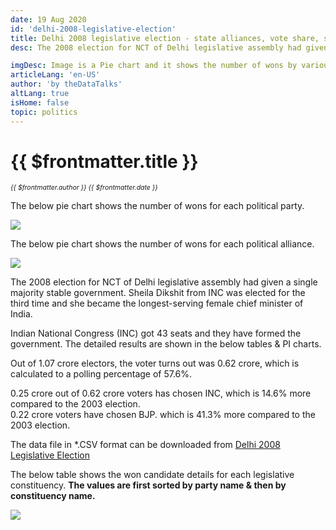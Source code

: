 ```yaml
---
date: 19 Aug 2020
id: 'delhi-2008-legislative-election'
title: Delhi 2008 legislative election - state alliances, vote share, seats won and key events
desc: The 2008 election for NCT of Delhi legislative assembly had given a single majority stable government. Sheila Dikshit from INC was elected for the third time and she became the longest-serving female

imgDesc: Image is a Pie chart and it shows the number of wons by various alliances in the state.
articleLang: 'en-US'
author: 'by theDataTalks'
altLang: true
isHome: false
topic: politics
---
```


<altLang />

# {{ $frontmatter.title }}
<i style="font-size: 0.75em;"> {{ $frontmatter.author }} {{ $frontmatter.date }} </i>

The below pie chart shows the number of wons for each political party.  

![](/img/politics/delhi-2008-legislative-election/dl-2008-election-1.png)

The below pie chart shows the number of wons for each political alliance.  

![](/img/politics/delhi-2008-legislative-election/dl-2008-election-2.png)

The 2008 election for NCT of Delhi legislative assembly had given a single majority stable government. Sheila Dikshit from INC was elected for the third time and she became the longest-serving female chief minister of India.  

Indian National Congress (INC) got 43 seats and they have formed the government. The detailed results are shown in the below tables & PI charts.  

Out of 1.07 crore electors, the voter turns out was 0.62 crore, which is calculated to a polling percentage of 57.6%.  

0.25 crore out of 0.62 crore voters has chosen INC, which is 14.6% more compared to the 2003 election.  
0.22 crore voters have chosen BJP. which is 41.3% more compared to the 2003 election.  

The data file in \*.CSV format can be downloaded from [Delhi 2008 Legislative Election](https://thedatatalks.in/datas/politics/delhi-2008-legislative-election.csv)

The below table shows the won candidate details for each legislative constituency.
**The values are first sorted by party name & then by constituency name.**

![](/img/politics/delhi-2008-legislative-election/dl-2008-election-3.png)


<style>

</style>